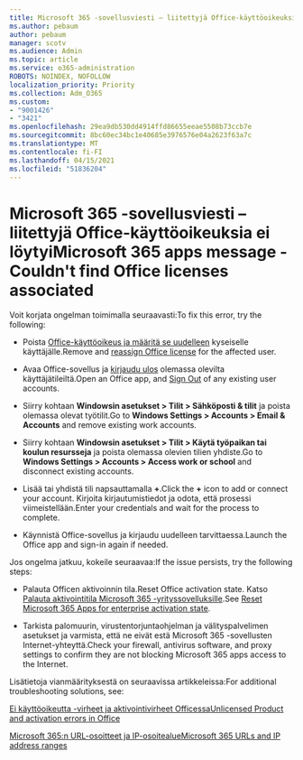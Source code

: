 ```yaml
---
title: Microsoft 365 -sovellusviesti – liitettyjä Office-käyttöoikeuksia ei löytyi
ms.author: pebaum
author: pebaum
manager: scotv
ms.audience: Admin
ms.topic: article
ms.service: o365-administration
ROBOTS: NOINDEX, NOFOLLOW
localization_priority: Priority
ms.collection: Adm_O365
ms.custom:
- "9001426"
- "3421"
ms.openlocfilehash: 29ea9db530dd4914ffd86655eeae5508b73ccb7e
ms.sourcegitcommit: 8bc60ec34bc1e40685e3976576e04a2623f63a7c
ms.translationtype: MT
ms.contentlocale: fi-FI
ms.lasthandoff: 04/15/2021
ms.locfileid: "51836204"
---
```

# <a name="microsoft-365-apps-message---couldnt-find-office-licenses-associated"></a><span data-ttu-id="71247-102">Microsoft 365 -sovellusviesti – liitettyjä Office-käyttöoikeuksia ei löytyi</span><span class="sxs-lookup"><span data-stu-id="71247-102">Microsoft 365 apps message - Couldn't find Office licenses associated</span></span>

<span data-ttu-id="71247-103">Voit korjata ongelman toimimalla seuraavasti:</span><span class="sxs-lookup"><span data-stu-id="71247-103">To fix this error, try the following:</span></span>

- <span data-ttu-id="71247-104">Poista [Office-käyttöoikeus ja määritä se uudelleen](https://docs.microsoft.com/microsoft-365/admin/manage/assign-licenses-to-users) kyseiselle käyttäjälle.</span><span class="sxs-lookup"><span data-stu-id="71247-104">Remove and [reassign Office license](https://docs.microsoft.com/microsoft-365/admin/manage/assign-licenses-to-users) for the affected user.</span></span>

- <span data-ttu-id="71247-105">Avaa Office-sovellus ja [kirjaudu ulos](https://support.office.com/article/sign-out-of-office-5a20dc11-47e9-4b6f-945d-478cb6d92071) olemassa olevilta käyttäjätileiltä.</span><span class="sxs-lookup"><span data-stu-id="71247-105">Open an Office app, and [Sign Out](https://support.office.com/article/sign-out-of-office-5a20dc11-47e9-4b6f-945d-478cb6d92071) of any existing user accounts.</span></span>

- <span data-ttu-id="71247-106">Siirry kohtaan **Windowsin asetukset > Tilit > Sähköposti & tilit** ja poista olemassa olevat työtilit.</span><span class="sxs-lookup"><span data-stu-id="71247-106">Go to **Windows Settings > Accounts > Email & Accounts** and remove existing work accounts.</span></span>

- <span data-ttu-id="71247-107">Siirry kohtaan **Windowsin asetukset > Tilit > Käytä työpaikan tai koulun resursseja** ja poista olemassa olevien tilien yhdiste.</span><span class="sxs-lookup"><span data-stu-id="71247-107">Go to **Windows Settings > Accounts > Access work or school** and disconnect existing accounts.</span></span>

- <span data-ttu-id="71247-108">Lisää tai yhdistä tili napsauttamalla **+**.</span><span class="sxs-lookup"><span data-stu-id="71247-108">Click the **+** icon to add or connect your account.</span></span> <span data-ttu-id="71247-109">Kirjoita kirjautumistiedot ja odota, että prosessi viimeistellään.</span><span class="sxs-lookup"><span data-stu-id="71247-109">Enter your credentials and wait for the process to complete.</span></span>

- <span data-ttu-id="71247-110">Käynnistä Office-sovellus ja kirjaudu uudelleen tarvittaessa.</span><span class="sxs-lookup"><span data-stu-id="71247-110">Launch the Office app and sign-in again if needed.</span></span>

<span data-ttu-id="71247-111">Jos ongelma jatkuu, kokeile seuraavaa:</span><span class="sxs-lookup"><span data-stu-id="71247-111">If the issue persists, try the following steps:</span></span>

- <span data-ttu-id="71247-112">Palauta Officen aktivoinnin tila.</span><span class="sxs-lookup"><span data-stu-id="71247-112">Reset Office activation state.</span></span> <span data-ttu-id="71247-113">Katso [Palauta aktivointitila Microsoft 365 -yrityssovelluksille](https://docs.microsoft.com/office365/troubleshoot/activation/reset-office-365-proplus-activation-state).</span><span class="sxs-lookup"><span data-stu-id="71247-113">See [Reset Microsoft 365 Apps for enterprise activation state](https://docs.microsoft.com/office365/troubleshoot/activation/reset-office-365-proplus-activation-state).</span></span>

- <span data-ttu-id="71247-114">Tarkista palomuurin, virustentorjuntaohjelman ja välityspalvelimen asetukset ja varmista, että ne eivät estä Microsoft 365 -sovellusten Internet-yhteyttä.</span><span class="sxs-lookup"><span data-stu-id="71247-114">Check your firewall, antivirus software, and proxy settings to confirm they are not blocking Microsoft 365 apps access to the Internet.</span></span> 

<span data-ttu-id="71247-115">Lisätietoja vianmäärityksestä on seuraavissa artikkeleissa:</span><span class="sxs-lookup"><span data-stu-id="71247-115">For additional troubleshooting solutions, see:</span></span>

[<span data-ttu-id="71247-116">Ei käyttöoikeutta -virheet ja aktivointivirheet Officessa</span><span class="sxs-lookup"><span data-stu-id="71247-116">Unlicensed Product and activation errors in Office</span></span>](https://support.office.com/Article/0d23d3c0-c19c-4b2f-9845-5344fedc4380?wt.mc_id=Alchemy_ClientDIA)

[<span data-ttu-id="71247-117">Microsoft 365:n URL-osoitteet ja IP-osoitealue</span><span class="sxs-lookup"><span data-stu-id="71247-117">Microsoft 365 URLs and IP address ranges</span></span>](https://docs.microsoft.com/office365/enterprise/urls-and-ip-address-ranges)
